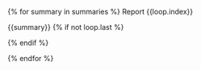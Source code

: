 {% for summary in summaries %}
Report {{loop.index}}

{{summary}}
{% if not loop.last %}

{% endif %}

{% endfor %}